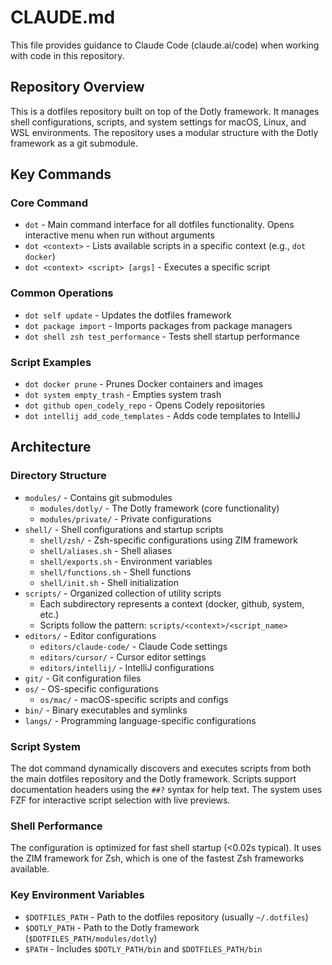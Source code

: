 # CLAUDE.md

This file provides guidance to Claude Code (claude.ai/code) when working with code in this repository.

## Repository Overview

This is a dotfiles repository built on top of the Dotly framework. It manages shell configurations, scripts, and system settings for macOS, Linux, and WSL environments. The repository uses a modular structure with the Dotly framework as a git submodule.

## Key Commands

### Core Command
- `dot` - Main command interface for all dotfiles functionality. Opens interactive menu when run without arguments
- `dot <context>` - Lists available scripts in a specific context (e.g., `dot docker`)
- `dot <context> <script> [args]` - Executes a specific script

### Common Operations
- `dot self update` - Updates the dotfiles framework
- `dot package import` - Imports packages from package managers
- `dot shell zsh test_performance` - Tests shell startup performance

### Script Examples
- `dot docker prune` - Prunes Docker containers and images
- `dot system empty_trash` - Empties system trash
- `dot github open_codely_repo` - Opens Codely repositories
- `dot intellij add_code_templates` - Adds code templates to IntelliJ

## Architecture

### Directory Structure
- `modules/` - Contains git submodules
  - `modules/dotly/` - The Dotly framework (core functionality)
  - `modules/private/` - Private configurations
- `shell/` - Shell configurations and startup scripts
  - `shell/zsh/` - Zsh-specific configurations using ZIM framework
  - `shell/aliases.sh` - Shell aliases
  - `shell/exports.sh` - Environment variables
  - `shell/functions.sh` - Shell functions
  - `shell/init.sh` - Shell initialization
- `scripts/` - Organized collection of utility scripts
  - Each subdirectory represents a context (docker, github, system, etc.)
  - Scripts follow the pattern: `scripts/<context>/<script_name>`
- `editors/` - Editor configurations
  - `editors/claude-code/` - Claude Code settings
  - `editors/cursor/` - Cursor editor settings
  - `editors/intellij/` - IntelliJ configurations
- `git/` - Git configuration files
- `os/` - OS-specific configurations
  - `os/mac/` - macOS-specific scripts and configs
- `bin/` - Binary executables and symlinks
- `langs/` - Programming language-specific configurations

### Script System
The dot command dynamically discovers and executes scripts from both the main dotfiles repository and the Dotly framework. Scripts support documentation headers using the `##?` syntax for help text. The system uses FZF for interactive script selection with live previews.

### Shell Performance
The configuration is optimized for fast shell startup (<0.02s typical). It uses the ZIM framework for Zsh, which is one of the fastest Zsh frameworks available.

### Key Environment Variables
- `$DOTFILES_PATH` - Path to the dotfiles repository (usually `~/.dotfiles`)
- `$DOTLY_PATH` - Path to the Dotly framework (`$DOTFILES_PATH/modules/dotly`)
- `$PATH` - Includes `$DOTLY_PATH/bin` and `$DOTFILES_PATH/bin`